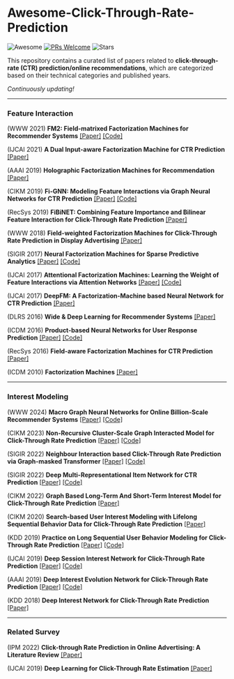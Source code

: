 # Awesome-Click-Through-Rate-Prediction
![Awesome](https://cdn.rawgit.com/sindresorhus/awesome/d7305f38d29fed78fa85652e3a63e154dd8e8829/media/badge.svg)
[![PRs Welcome](https://img.shields.io/badge/PRs-welcome-yellow.svg)](https://github.com/YuanchenBei/Awesome-Click-Through-Rate-Prediction) 
![Stars](https://img.shields.io/github/stars/YuanchenBei/Awesome-Click-Through-Rate-Prediction?color=green)

This repository contains a curated list of papers related to **click-through-rate (CTR) prediction/online recommendations**, which are categorized based on their technical categories and published years.

*Continuously updating!*

----

### Feature Interaction
(WWW 2021) **FM2: Field-matrixed Factorization Machines for Recommender Systems** [[Paper]](https://dl.acm.org/doi/pdf/10.1145/3442381.3449930) [[Code]](https://github.com/yahoo/FmFM)

(IJCAI 2021) **A Dual Input-aware Factorization Machine for CTR Prediction** [[Paper]](https://www.ijcai.org/Proceedings/2020/0434.pdf)

(AAAI 2019) **Holographic Factorization Machines for Recommendation** [[Paper]](https://ojs.aaai.org/index.php/AAAI/article/download/4448/4326) 

(CIKM 2019) **Fi-GNN: Modeling Feature Interactions via Graph Neural Networks for CTR Prediction** [[Paper]](https://dl.acm.org/doi/pdf/10.1145/3357384.3357951) [[Code]](https://github.com/JiangShaoYin/FIGNN)

(RecSys 2019) **FiBiNET: Combining Feature Importance and Bilinear Feature Interaction for Click-Through Rate Prediction** [[Paper]](https://dl.acm.org/doi/pdf/10.1145/3298689.3347043)

(WWW 2018) **Field-weighted Factorization Machines for Click-Through Rate Prediction in Display Advertising** [[Paper]](https://dl.acm.org/doi/pdf/10.1145/3178876.3186040)

(SIGIR 2017) **Neural Factorization Machines for Sparse Predictive Analytics** [[Paper]](https://dl.acm.org/doi/pdf/10.1145/3077136.3080777) [[Code]](https://github.com/hexiangnan/neural_factorization_machine)

(IJCAI 2017) **Attentional Factorization Machines: Learning the Weight of Feature Interactions via Attention Networks**  [[Paper]](https://www.ijcai.org/proceedings/2017/0435.pdf) [[Code]](https://github.com/hexiangnan/attentional_factorization_machine)

(IJCAI 2017) **DeepFM: A Factorization-Machine based Neural Network for CTR Prediction** [[Paper]](https://www.ijcai.org/proceedings/2017/0239.pdf)

(DLRS 2016) **Wide & Deep Learning for Recommender Systems** [[Paper]](https://dl.acm.org/doi/pdf/10.1145/2988450.2988454)

(ICDM 2016) **Product-based Neural Networks for User Response Prediction** [[Paper]](https://arxiv.org/pdf/1611.00144.pdf) [[Code]](https://github.com/Atomu2014/product-nets)

(RecSys 2016) **Field-aware Factorization Machines for CTR Prediction** [[Paper]](https://dl.acm.org/doi/pdf/10.1145/2959100.2959134)

(ICDM 2010) **Factorization Machines** [[Paper]](https://analyticsconsultores.com.mx/wp-content/uploads/2019/03/Factorization-Machines-Steffen-Rendle-Osaka-University-2010.pdf)

----

### Interest Modeling

(WWW 2024) **Macro Graph Neural Networks for Online Billion-Scale Recommender Systems** [[Paper]](https://arxiv.org/pdf/2401.14939.pdf) [[Code]](https://github.com/YuanchenBei/MacGNN)

(CIKM 2023) **Non-Recursive Cluster-Scale Graph Interacted Model for Click-Through Rate Prediction** [[Paper]](https://dl.acm.org/doi/10.1145/3583780.3615180) [[Code]](https://github.com/YuanchenBei/NRCGI)

(SIGIR 2022) **Neighbour Interaction based Click-Through Rate Prediction via Graph-masked Transformer** [[Paper]](https://arxiv.org/pdf/2201.13311.pdf) [[Code]](https://github.com/qwerfdsaplking/F2R-HMT)

(SIGIR 2022) **Deep Multi-Representational Item Network for CTR Prediction** [[Paper]](https://dl.acm.org/doi/abs/10.1145/3477495.3531845) [[Code]](https://github.com/alibaba/deep-multi-representational-item-network)

(CIKM 2022) **Graph Based Long-Term And Short-Term Interest Model for Click-Through Rate Prediction** [[Paper]](https://arxiv.org/pdf/2306.10028.pdf)

(CIKM 2020) **Search-based User Interest Modeling with Lifelong Sequential Behavior Data for Click-Through Rate Prediction** [[Paper]](https://arxiv.org/pdf/2006.05639.pdf)

(KDD 2019) **Practice on Long Sequential User Behavior Modeling for Click-Through Rate Prediction** [[Paper]](https://dl.acm.org/doi/pdf/10.1145/3292500.3330666) [[Code]](https://github.com/UIC-Paper/MIMN)

(IJCAI 2019) **Deep Session Interest Network for Click-Through Rate Prediction** [[Paper]](https://arxiv.org/pdf/1905.06482.pdf) [[Code]](https://github.com/shenweichen/DSIN)

(AAAI 2019) **Deep Interest Evolution Network for Click-Through Rate Prediction** [[Paper]](https://ojs.aaai.org/index.php/AAAI/article/download/4545/4423) [[Code]](https://github.com/mouna99/dien)

(KDD 2018) **Deep Interest Network for Click-Through Rate Prediction** [[Paper]](https://dl.acm.org/doi/pdf/10.1145/3219819.3219823)


----
### Related Survey
(IPM 2022) **Click-through Rate Prediction in Online Advertising: A Literature Review** [[Paper]](https://arxiv.org/pdf/2202.10462.pdf)

(IJCAI 2019) **Deep Learning for Click-Through Rate Estimation** [[Paper]](https://www.ijcai.org/proceedings/2021/0636.pdf)



